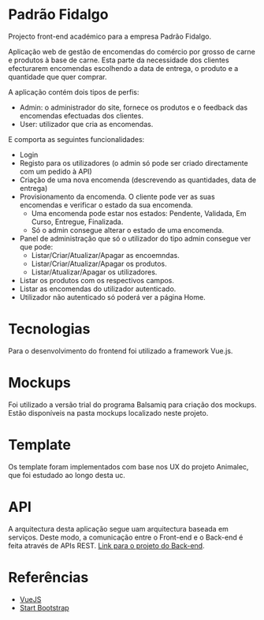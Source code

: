 # Padrão Fidalgo
Projecto front-end académico para a empresa Padrão Fidalgo.

Aplicação web de gestão de encomendas do comércio por grosso de carne e produtos à base de carne. Esta parte da necessidade dos clientes efecturarem encomendas escolhendo a data de entrega, o produto e a quantidade que quer comprar.

A aplicação contém dois tipos de perfis:

* Admin: o administrador do site, fornece os produtos e o feedback das encomendas efectuadas dos clientes. 
* User: utilizador que cria as encomendas.

E comporta as seguintes funcionalidades:

* Login
* Registo para os utilizadores (o admin só pode ser criado directamente com um pedido à API)
* Criação de uma nova encomenda (descrevendo as quantidades, data de entrega)
* Provisionamento da encomenda. O cliente pode ver as suas encomendas e verificar o estado da sua encomenda.
    * Uma encomenda pode estar nos estados: Pendente, Validada, Em Curso, Entregue, Finalizada.
    * Só o admin consegue alterar o estado de uma encomenda.
* Panel de administração que só o utilizador do tipo admin consegue ver que pode:
    * Listar/Criar/Atualizar/Apagar as encoemndas.
    * Listar/Criar/Atualizar/Apagar os produtos.
    * Listar/Atualizar/Apagar os utilizadores.
* Listar os produtos com os respectivos campos.
* Listar as encomendas do utilizador autenticado. 
* Utilizador não autenticado só poderá ver a página Home.

# Tecnologias 

Para o desenvolvimento do frontend foi utilizado a framework Vue.js.

# Mockups

Foi utilizado a versão trial do programa Balsamiq para criação dos mockups. Estão disponíveis na pasta mockups localizado neste projeto.

# Template

Os template foram implementados com base nos UX do projeto Animalec, que foi estudado ao longo desta uc.

# API

A arquitectura desta aplicação segue uam arquitectura baseada em serviços. Deste modo, a comunicação entre o Front-end e o Back-end é feita através de APIs REST. [Link para o projeto do Back-end](https://github.com/jnobre/PadraoFidalgo-backend).


# Referências

* [VueJS](https://vuejs.org/)
* [Start Bootstrap](https://startbootstrap.com/)